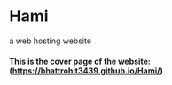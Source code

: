 # Hami
a web hosting website
#### This is the cover page of the website: (https://bhattrohit3439.github.io/Hami/)
